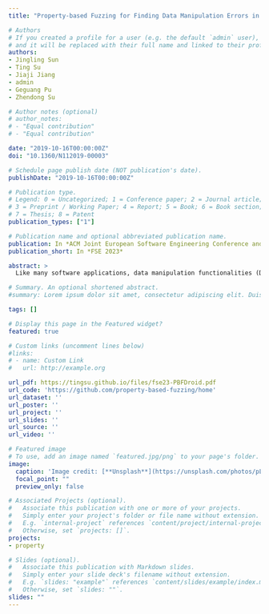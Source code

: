 ```yaml
---
title: "Property-based Fuzzing for Finding Data Manipulation Errors in Android Apps"

# Authors
# If you created a profile for a user (e.g. the default `admin` user), write the username (folder name) here 
# and it will be replaced with their full name and linked to their profile.
authors:
- Jingling Sun
- Ting Su
- Jiaji Jiang
- admin
- Geguang Pu
- Zhendong Su

# Author notes (optional)
# author_notes:
# - "Equal contribution"
# - "Equal contribution"

date: "2019-10-16T00:00:00Z"
doi: "10.1360/N112019-00003"

# Schedule page publish date (NOT publication's date).
publishDate: "2019-10-16T00:00:00Z"

# Publication type.
# Legend: 0 = Uncategorized; 1 = Conference paper; 2 = Journal article;
# 3 = Preprint / Working Paper; 4 = Report; 5 = Book; 6 = Book section;
# 7 = Thesis; 8 = Patent
publication_types: ["1"]

# Publication name and optional abbreviated publication name.
publication: In *ACM Joint European Software Engineering Conference and Symposium on the Foundations of Software Engineering*
publication_short: In *FSE 2023*

abstract: >
  Like many software applications, data manipulation functionalities (DMFs) are prevalent in Android apps, which perform the common CRUD operations (create, read, update, delete) to handle app-specific data. Thus, ensuring the correctness of these DMFs is fundamentally important for many core app functionalities. However, the bugs related to DMFs (named as data manipulation errors, DMEs), especially those non-crashing logic ones, are prevalent but difficult to find. To this end, inspired by property-based testing, we introduce a property-based fuzzing approach to effectively finding DMEs in Android apps. Our key idea is that, given some type of app data of interest, we randomly interleave its relevant DMFs and other possible events to explore diverse app states for thorough validation. Specifically, our approach characterizes DMFs in (data) model-based properties and leverage the consistency between the data model and the UI layouts as the handler to do property checking. The properties of DMFs are specified by human according to specific app features. To support the application of our approach, we implemented an automated GUI testing tool, PBFDroid. We evaluated PBFDroid on 20 real-world Android apps, and successfully found 30 unique and previously unknown bugs in 18 apps. Out of the 30 bugs, 29 of which are DMEs (22 are non-crashing logic bugs, and 7 are crash ones). To date, 19 have been confirmed and 9 have already been fixed. Many of these bugs are non-trivial and lead to different types of app failures. Our further evaluation confirms that none of the 22 non-crashing DMEs can be found by the state-of-the-art techniques. In addition, a user study shows that the manual cost of specifying the DMF properties with the assistance of our tool is acceptable. Overall, given accurate DMF properties, our approach can automatically find DMEs without any false positives.

# Summary. An optional shortened abstract.
#summary: Lorem ipsum dolor sit amet, consectetur adipiscing elit. Duis posuere tellus ac convallis placerat. Proin tincidunt magna sed ex sollicitudin condimentum.

tags: []

# Display this page in the Featured widget?
featured: true

# Custom links (uncomment lines below)
#links:
# - name: Custom Link
#   url: http://example.org

url_pdf: https://tingsu.github.io/files/fse23-PBFDroid.pdf
url_code: 'https://github.com/property-based-fuzzing/home'
url_dataset: ''
url_poster: ''
url_project: ''
url_slides: ''
url_source: ''
url_video: ''

# Featured image
# To use, add an image named `featured.jpg/png` to your page's folder. 
image:
  caption: 'Image credit: [**Unsplash**](https://unsplash.com/photos/pLCdAaMFLTE)'
  focal_point: ""
  preview_only: false

# Associated Projects (optional).
#   Associate this publication with one or more of your projects.
#   Simply enter your project's folder or file name without extension.
#   E.g. `internal-project` references `content/project/internal-project/index.md`.
#   Otherwise, set `projects: []`.
projects:
- property

# Slides (optional).
#   Associate this publication with Markdown slides.
#   Simply enter your slide deck's filename without extension.
#   E.g. `slides: "example"` references `content/slides/example/index.md`.
#   Otherwise, set `slides: ""`.
slides: ""
---
```



